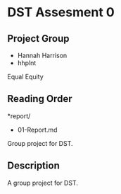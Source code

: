 # DST Assesment 0

## Project Group

* Hannah Harrison
* hhplnt

Equal Equity

## Reading Order

*report/
 - 01-Report.md

Group project for DST.

## Description

A group project for DST.
